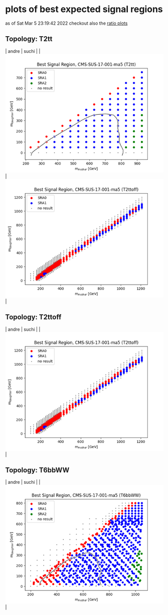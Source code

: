 # plots of best expected signal regions
as of Sat Mar  5 23:19:42 2022
checkout also the [ratio plots](README.md)

## Topology: T2tt

| andre | suchi |
| <img src="bestSR_CMS-SUS-17-001-ma5_T2tt.png" /> | <img src="bestSR_CMS-SUS-17-001-ma5_T2ttoff.png" /> |

## Topology: T2ttoff

| andre | suchi |
| <img src="bestSR_CMS-SUS-17-001-ma5_T2ttoff.png" /> |

## Topology: T6bbWW

| andre | suchi |
| <img src="bestSR_CMS-SUS-17-001-ma5_T6bbWW.png" /> |
